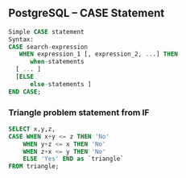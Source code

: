 ## PostgreSQL – CASE Statement

```sql
Simple CASE statement
Syntax:
CASE search-expression
   WHEN expression_1 [, expression_2, ...] THEN
      when-statements
  [ ... ]
  [ELSE
      else-statements ]
END CASE;
```

### Triangle problem statement from IF 
```sql
SELECT x,y,z,
CASE WHEN x+y <= z THEN 'No'
    WHEN y+z <= x THEN 'No' 
    WHEN z+x <= y THEN 'No' 
    ELSE 'Yes' END as `triangle`
FROM triangle;
```
